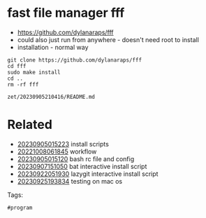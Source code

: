# fast file manager fff

- https://github.com/dylanaraps/fff
- could also just run from anywhere - doesn't need root to install
- installation - normal way
```
git clone https://github.com/dylanaraps/fff
cd fff
sudo make install
cd ..
rm -rf fff
```

` zet/20230905210416/README.md `

# Related

- [20230905015223](/zet/20230905015223/README.md) install scripts
- [20221008061845](/zet/20221008061845/README.md) workflow
- [20230905015120](/zet/20230905015120/README.md) bash rc file and config
- [20230907151050](/zet/20230907151050/README.md) bat interactive install script
- [20230922051930](/zet/20230922051930/README.md) lazygit interactive install script
- [20230925193834](/zet/20230925193834/README.md) testing on mac os

Tags:

    #program
